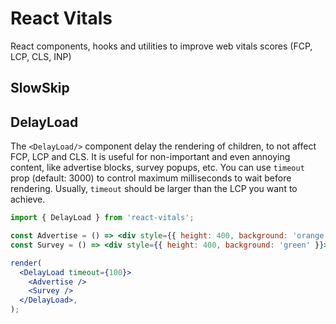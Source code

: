 # React Vitals

React components, hooks and utilities to improve web vitals scores (FCP, LCP, CLS, INP)

## SlowSkip

## DelayLoad

The `<DelayLoad/>` component delay the rendering of children, to not affect FCP, LCP and CLS. It
is useful for non-important and even annoying content, like advertise blocks, survey popups, etc.
You can use `timeout` prop (default: 3000) to control maximum milliseconds to wait before rendering. Usually,
`timeout` should be larger than the LCP you want to achieve.

```jsx
import { DelayLoad } from 'react-vitals';

const Advertise = () => <div style={{ height: 400, background: 'orange' }}>Advertise loaded!</div>;
const Survey = () => <div style={{ height: 400, background: 'green' }}>Survey loaded!</div>;

render(
  <DelayLoad timeout={100}>
    <Advertise />
    <Survey />
  </DelayLoad>,
);
```
